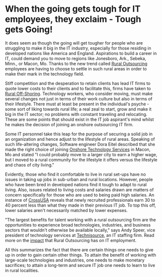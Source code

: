 # When the going gets tough for IT employees, they exclaim - Tough gets Going!

It does seem as though the going will get tougher for people who are struggling to make it big in the IT industry, especially for those residing in developed nations like America and England. Aspirations to build a career in IT, could demand you to move to regions like Jonesboro, Ark., Sebeka, Minn., or Macon, Mo. Thanks to the new trend called <a href="http://en.wikipedia.org/wiki/Rural_outsourcing">Rural Outsourcing</a> employees are having to choose to settle in such rural areas in order to make their mark in the technology field. 

Stiff competition and the desperation to retain clients has lead IT firms to quote lower costs to their clients and to facilitate this, firms have taken to <a href="http://www.openforum.com/idea-hub/topics/managing/article/forget-outsourcing-try-rural-sourcing-anne-field">Rural Off-Shoring</a>. Technology workers, who consider moving, must make several changes not just in terms of their work culture but also in terms of their lifestyle. There must at least be present in the individual's psyche - some sort of liking towards rural life; a real zeal to start, grow and make it big in the IT sector; no problems with constant traveling and relocating. These are some points that should exist in the IT job aspirant's mind whilst he makes the decision of joining an onshore outsourcing IT firm.

Some IT personnel take this leap for the purpose of securing a solid job in an organization and hence adjust to the lifestyle of rural areas. Speaking of such life-altering changes, Software engineer Dora Eitel described that she made the right choice of joining <a href="http://www.onshoretechnology.com/">Onshore Technology Services</a> in Macon, Mo and stated "I could probably move to a larger city to earn a higher wage, but I moved to a rural community for the lifestyle it offers versus the lifestyle and chaos of city living."

Evidently, those who find it comfortable to live in rural set-ups have no issues in taking up jobs in sub-urban and rural locations. However, people who have been bred in developed nations find it tough to adapt to rural living. Also, issues related to living costs and salaries drawn are matters of concern specifically for those who are used to being paid high salaries. An instance of <a href="http://www.cross-usa.com/">CrossUSA</a> reveals that newly recruited professionals earn 30 to 40 percent less than what they made in their previous IT job. To top this off, lower salaries aren't necessarily matched by lower expenses. 

"The largest benefits for talent working with a rural outsourcing firm are the opportunities to experience broad technologies, industries, and business sectors that wouldn't otherwise be available locally," says Andy Speer, vice president of technology services at <a href="http://www.technisource.com/">Technisource</a>, an IT staffing firm. Read more on the <a href="http://www.itbusinessedge.com/cm/blogs/all/rural-outsourcings-impact-on-it-employment/?cs=43854">impact</a> that Rural Outsourcing has on IT employment.

All this summarizes the fact that there are certain things one needs to give up in order to gain certain other things. To attain the benefit of working with large-scale technologies and industries, one needs to make monetary sacrifices; to attain a long-term and secure IT job one needs to learn to live in rural localities.
